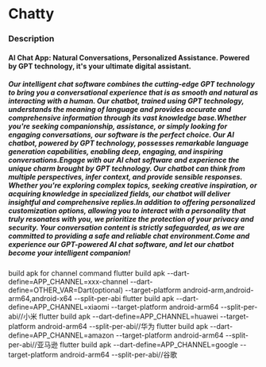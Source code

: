 # Chatty

### Description
#### AI Chat App: Natural Conversations, Personalized Assistance. Powered by GPT technology, it's your ultimate digital assistant.
##### Our intelligent chat software combines the cutting-edge GPT technology to bring you a conversational experience that is as smooth and natural as interacting with a human. Our chatbot, trained using GPT technology, understands the meaning of language and provides accurate and comprehensive information through its vast knowledge base.Whether you're seeking companionship, assistance, or simply looking for engaging conversations, our software is the perfect choice. Our AI chatbot, powered by GPT technology, possesses remarkable language generation capabilities, enabling deep, engaging, and inspiring conversations.Engage with our AI chat software and experience the unique charm brought by GPT technology. Our chatbot can think from multiple perspectives, infer context, and provide sensible responses. Whether you're exploring complex topics, seeking creative inspiration, or acquiring knowledge in specialized fields, our chatbot will deliver insightful and comprehensive replies.In addition to offering personalized customization options, allowing you to interact with a personality that truly resonates with you, we prioritize the protection of your privacy and security. Your conversation content is strictly safeguarded, as we are committed to providing a safe and reliable chat environment.Come and experience our GPT-powered AI chat software, and let our chatbot become your intelligent companion!

build apk for channel command
flutter build apk --dart-define=APP_CHANNEL=xxx-channel --dart-define=OTHER_VAR=Dart(optional) --target-platform android-arm,android-arm64,android-x64 --split-per-abi
flutter build apk --dart-define=APP_CHANNEL=xiaomi --target-platform android-arm64 --split-per-abi//小米
flutter build apk --dart-define=APP_CHANNEL=huawei --target-platform android-arm64 --split-per-abi//华为
flutter build apk --dart-define=APP_CHANNEL=amazon --target-platform android-arm64 --split-per-abi//亚马逊
flutter build apk --dart-define=APP_CHANNEL=google --target-platform android-arm64 --split-per-abi//谷歌


